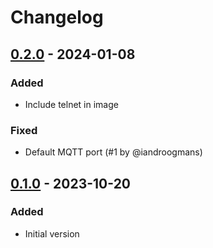 # Changelog

## [0.2.0] - 2024-01-08

### Added

- Include telnet in image

### Fixed

- Default MQTT port (#1 by @iandroogmans)

## [0.1.0] - 2023-10-20

### Added

- Initial version



[Unreleased]: https://github.com/thomasddn/qbusmqtt/compare/v0.2.0...HEAD
[0.2.0]: https://github.com/thomasddn/qbusmqtt/compare/v0.1.0...v0.2.0
[0.1.0]: https://github.com/thomasddn/qbusmqtt/releases/tag/v0.1.0
